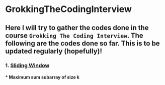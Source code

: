# GrokkingTheCodingInterview

## Here I will try to gather the codes done in the course `Grokking The Coding Interview`. The following are the codes done so far. This is to be updated regularly (hopefully)! 

### 1. [Sliding Window](/1.Sliding%20Window/)

#### *  Maximum sum subarray of size k


